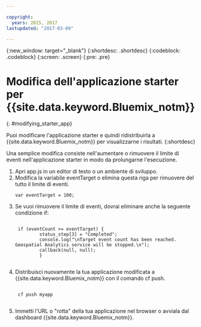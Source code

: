 ```yaml
---

copyright:
  years: 2015, 2017
lastupdated: "2017-03-09"

---
```


<!-- Attribute definitions -->
{:new_window: target="_blank"}
{:shortdesc: .shortdesc}
{:codeblock: .codeblock}
{:screen: .screen}
{:pre: .pre}

# Modifica dell'applicazione starter per {{site.data.keyword.Bluemix_notm}}
{: #modifying_starter_app}

Puoi modificare l'applicazione starter e quindi ridistribuirla a {{site.data.keyword.Bluemix_notm}} per visualizzarne i risultati.
{:shortdesc}


Una semplice modifica consiste nell'aumentare o rimuovere il limite di eventi nell'applicazione starter in modo da
        prolungarne l'esecuzione.

1. Apri app.js in un editor di testo o un ambiente di sviluppo.
2. Modifica la variabile eventTarget o elimina questa riga per rimuovere del tutto il limite di eventi.
	 <pre><code>var eventTarget = 100;</code></pre>
3. Se vuoi rimuovere il limite di eventi, dovrai eliminare anche la seguente condizione if:
	 <pre><code>  
	if (eventCount >= eventTarget) {
		    status_step[3] = "Completed";
		    console.log("\nTarget event count has been reached.  Geospatial Analytics service will be stopped.\n");
		    callback(null, null);
		    }
	</code></pre>
4. Distribuisci nuovamente la tua applicazione modificata a {{site.data.keyword.Bluemix_notm}} con il comando cf push.
	 <pre><code>  
	cf push myapp
	</code></pre>
5. Immetti l'URL o "rotta" della tua applicazione nel browser o avviala dal
             dashboard {{site.data.keyword.Bluemix_notm}}.
